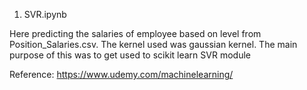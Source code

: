 1. SVR.ipynb

Here predicting the salaries of employee based on level from Position_Salaries.csv. The kernel used was gaussian kernel.
The main purpose of this was to get used to scikit learn SVR module

Reference: https://www.udemy.com/machinelearning/
